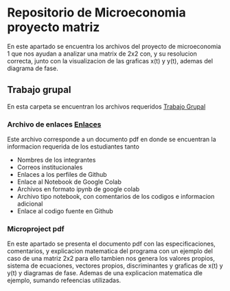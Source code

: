 # Repositorio de Microeconomia proyecto matriz

En este apartado se encuentra los archivos del proyecto de microeconomia 1 que nos ayudan a analizar una matrix de 2x2 con, y su resolucion correcta, junto con la visualizacion de las graficas x(t) y y(t), ademas del diagrama de fase.

## Trabajo grupal

En esta carpeta se encuentran los archivos requeridos [Trabajo Grupal](https://github.com/Diego171020/microproject/tree/48d8c5886db1fac0eb5bd60f016eb2438bb58c9d/Trabajo%20grupal)

### Archivo de enlaces [Enlaces](https://github.com/Diego171020/microproject/blob/e968fa7d4a853c3feecae20cc99864e6722534d9/Trabajo%20grupal/Enlaces%20.pdf)
Este archivo corresponde a un documento pdf en donde se encuentran la informacion requerida de los estudiantes tanto
- Nombres de los integrantes
- Correos institucionales
- Enlaces a los perfiles de Github
- Enlace al Notebook de Google Colab
-   Archivos en formato ipynb de google colab
-   Archivo tipo notebook, con comentarios de los codigos e informacion adicional
- Enlace al codigo fuente en Github

### Microproject pdf 
En este apartado se presenta el documento pdf con las especificaciones, comentarios, y explicacion matematica del programa con un ejemplo del caso de una matriz 2x2
para ello tambien nos genera los valores propios, sistema de ecuaciones, vectores propios, discriminantes y graficas de x(t) y y(t) y diagramas de fase. Ademas de una explicacion matematica dle ejemplo, sumando refeencias utilizadas.




